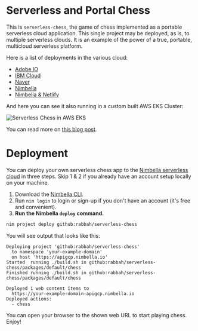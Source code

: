 # Serverless and Portal Chess

This is `serverless-chess`, the game of chess implemented as a portable serverless cloud application. This single project may be deployed, as is, to multiple serverless clouds. It is an example of the power of a true, portable, multicloud serverless platform.

Here is a list of deployments in the various cloud:

- [Adobe IO](https://whisk-chess.adobeioruntime.net/api/v1/web/default/chess)
- [IBM Cloud](https://eu-de.functions.appdomain.cloud/api/v1/web/a1d40f6b-e5e3-4f07-8f92-77b525392253/default/chess)
- [Naver](https://wka9bi13u3.apigw.ntruss.com/chess/chess/ZC2o7bFh0x/http)
- [Nimbella](https://apigcp.nimbella.io/api/v1/web/msciabar-zc3thebgxgh/default/chess)
- [Nimbella & Netlify](https://whisk-chess.netlify.app)

And here you can see it also running in a custom built AWS EKS Cluster:

![Serverless Chess in AWS EKS](https://openwhisk.blog/post/advocate/openwhisk-portable-serverless/053.png)

You can read more on [this blog post](https://openwhisk.blog/portability).

# Deployment

You can deploy your own serverless chess app to the [Nimbella serverless cloud](https://nimbella.com) in three steps. Skip 1 & 2 if you already have an account setup locally on your machine.

1. Download the [Nimbella CLI](https://apigcp.nimbella.io/downloads/nim/nim.html#install-the-nimbella-command-line-tool-nim).
2. Run `nim login` to login or sign-up if you don't have an account (it's free and convenient).
3. **Run the Nimbella `deploy` command.**
```bash
nim project deploy github:rabbah/serverless-chess
```

You will see output that looks like this:
```
Deploying project 'github:rabbah/serverless-chess'
  to namespace 'your-example-domain'
  on host 'https://apigcp.nimbella.io'
Started  running ./build.sh in github:rabbah/serverless-chess/packages/default/chess
Finished running ./build.sh in github:rabbah/serverless-chess/packages/default/chess

Deployed 1 web content items to
  https://your-example-domain-apigcp.nimbella.io
Deployed actions:
  - chess
```

You can open your browser to the shown web URL to start playing chess. Enjoy!
